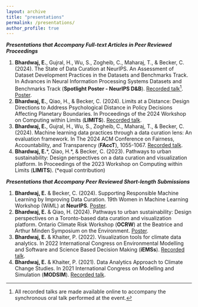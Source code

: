 ```yaml
---
layout: archive
title: "presentations"
permalink: /presentations/
author_profile: true
---
```


***Presentations that Accompany Full-text Articles in Peer Reviewed Proceedings***
1. **Bhardwaj, E.**, Gujral, H., Wu, S., Zogheib, C., Maharaj, T., & Becker, C. (2024). The State of
Data Curation at NeurIPS. An Assessment of Dataset Development Practices in the Datasets and
Benchmarks Track. In Advances in Neural Information Processing Systems Datasets and
Benchmarks Track (**Spotlight Poster - NeurIPS D&B**). [Recorded talk](https://youtu.be/uLsfFjbERAI?si=lAOJKbDGrhXnv5GR)[^1]. [Poster](https://eshtab.github.io/files/NeurIPS24_poster.pdf).
2. **Bhardwaj, E.**, Qiao, H., & Becker, C. (2024). Limits at a Distance: Design Directions to Address
Psychological Distance in Policy Decisions Affecting Planetary Boundaries. In Proceedings of
the 2024 Workshop on Computing within Limits (**LIMITS**). [Recorded talk](https://youtu.be/emIIKWG12YM?si=r4qTFzPay-lPNJJb).
3. **Bhardwaj, E.**, Gujral, H., Wu, S., Zogheib, C., Maharaj, T., & Becker, C. (2024). Machine
learning data practices through a data curation lens: An evaluation framework. In The 2024 ACM
Conference on Fairness, Accountability, and Transparency (**FAccT**), 1055-1067. [Recorded talk](https://youtu.be/C5VwJBE31JY?si=lVISOEdFJrsZ_D9-).
4. **Bhardwaj, E.**\*, Qiao, H.\*, & Becker, C. (2023). Pathways to urban sustainability: Design
perspectives on a data curation and visualization platform. In Proceedings of the 2023 Workshop
on Computing within Limits (**LIMITS**). (\*equal contribution)

***Presentations that Accompany Peer Reviewed Short-length Submissions***
1. **Bhardwaj, E.** & Becker, C. (2024). Supporting Responsible Machine Learning by Improving
Data Curation. 19th Women in Machine Learning Workshop (WiML) at **NeurIPS**. [Poster](https://eshtab.github.io/files/WiML_poster.pdf).
2. **Bhardwaj, E.** & Qiao, H. (2024). Pathways to urban sustainability: Design perspectives on a
Toronto-based data curation and visualization platform. Ontario Climate Risk Workshop
(**OCRW**) at the Beatrice and Arthur Minden Symposium on the Environment. [Poster](https://eshtab.github.io/files/OCRW_poster.pdf).
3. **Bhardwaj, E.** & Khaiter, P. (2022). Visualization tools for climate data analytics. In 2022
International Congress on Environmental Modelling and Software and Science Based Decision
Making (**iEMSs**). [Recorded talk](https://youtu.be/VddSKXl2kXg).
4. **Bhardwaj, E.** & Khaiter, P. (2021). Data Analytics Approach to Climate Change Studies. In
2021 International Congress on Modelling and Simulation (**MODSIM**). [Recorded talk](https://youtu.be/-ke-ZYI01DA).



[^1]: All recorded talks are made available online to accompany the synchronous oral talk performed at the event.